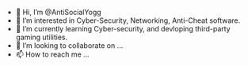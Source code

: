 - 👋 Hi, I’m @AntiSocialYogg
- 👀 I’m interested in Cyber-Security, Networking, Anti-Cheat software.
- 🌱 I’m currently learning Cyber-security, and devloping third-party gaming utilities.
- 💞️ I’m looking to collaborate on ...
- 📫 How to reach me ...

<!---
AntiSocialYogg/AntiSocialYogg is a ✨ special ✨ repository because its `README.md` (this file) appears on your GitHub profile.
You can click the Preview link to take a look at your changes.
--->
